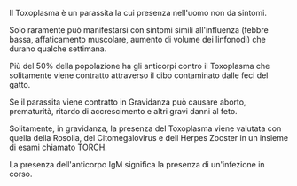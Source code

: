 Il Toxoplasma è un parassita la cui presenza nell'uomo non da sintomi. 

Solo raramente può manifestarsi con sintomi simili all'influenza (febbre bassa, affaticamento muscolare, aumento di volume dei linfonodi) che durano qualche settimana. 

Più del 50% della popolazione ha gli anticorpi contro il Toxoplasma che solitamente viene contratto attraverso il cibo contaminato dalle feci del gatto. 

Se il parassita viene contratto in Gravidanza può causare aborto, prematurità, ritardo di accrescimento e altri gravi danni al feto. 

Solitamente, in gravidanza, la presenza del Toxoplasma viene valutata con quella della Rosolia, del Citomegalovirus e dell Herpes Zooster in un insieme di esami chiamato TORCH. 

La presenza dell'anticorpo IgM significa la presenza di un'infezione in corso.
